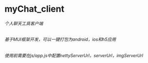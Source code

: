 # myChat_client
###### 个人聊天工具客户端
###### 基于MUI框架开发，可以一键打包为android，ios和h5应用
###### 使用前需要在js/app.js中配置nettyServerUrl，serverUrl，imgServerUrl
